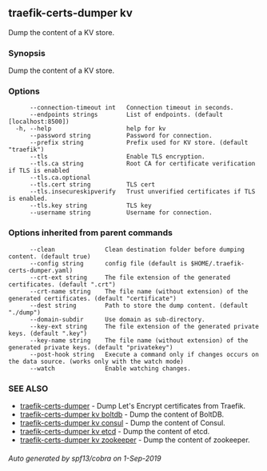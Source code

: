 ## traefik-certs-dumper kv

Dump the content of a KV store.

### Synopsis

Dump the content of a KV store.

### Options

```
      --connection-timeout int   Connection timeout in seconds.
      --endpoints strings        List of endpoints. (default [localhost:8500])
  -h, --help                     help for kv
      --password string          Password for connection.
      --prefix string            Prefix used for KV store. (default "traefik")
      --tls                      Enable TLS encryption.
      --tls.ca string            Root CA for certificate verification if TLS is enabled
      --tls.ca.optional          
      --tls.cert string          TLS cert
      --tls.insecureskipverify   Trust unverified certificates if TLS is enabled.
      --tls.key string           TLS key
      --username string          Username for connection.
```

### Options inherited from parent commands

```
      --clean              Clean destination folder before dumping content. (default true)
      --config string      config file (default is $HOME/.traefik-certs-dumper.yaml)
      --crt-ext string     The file extension of the generated certificates. (default ".crt")
      --crt-name string    The file name (without extension) of the generated certificates. (default "certificate")
      --dest string        Path to store the dump content. (default "./dump")
      --domain-subdir      Use domain as sub-directory.
      --key-ext string     The file extension of the generated private keys. (default ".key")
      --key-name string    The file name (without extension) of the generated private keys. (default "privatekey")
      --post-hook string   Execute a command only if changes occurs on the data source. (works only with the watch mode)
      --watch              Enable watching changes.
```

### SEE ALSO

* [traefik-certs-dumper](traefik-certs-dumper.md)	 - Dump Let's Encrypt certificates from Traefik.
* [traefik-certs-dumper kv boltdb](traefik-certs-dumper_kv_boltdb.md)	 - Dump the content of BoltDB.
* [traefik-certs-dumper kv consul](traefik-certs-dumper_kv_consul.md)	 - Dump the content of Consul.
* [traefik-certs-dumper kv etcd](traefik-certs-dumper_kv_etcd.md)	 - Dump the content of etcd.
* [traefik-certs-dumper kv zookeeper](traefik-certs-dumper_kv_zookeeper.md)	 - Dump the content of zookeeper.

###### Auto generated by spf13/cobra on 1-Sep-2019
